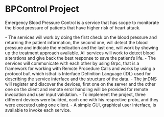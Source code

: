 # BPControl Project
<p>Emergency Blood Pressure Control is a service that has scope to monitorate the blood pressure of patients that have higher risk of heart attack. </p>
- The services will work by doing the first check on the blood pressure and returning the patient information, the second one, will detect the blood pressure and indicate the medication and the last one, will work by showing up the treatment approach available. All services will work to detect blood alterations and give back the best response to save the patient’s life. 
- The services will communicate with each other by using Grpc, that is a framework for working with Remote Procedure Calls and works by using a protocol buf, which isthat is Interface Definition Language (IDL) used for describing the service interface and the structure of the data.
- The jmDNS will register and discover the devices, first one on the server and the other one on the client and remote error handling will be provided for remote invocation and user input validation. 
- To implement the project, three different devices were builded, each one with his respective proto, and they were executed using one client. 
- A simple GUI, graphical user interface, is available to invoke each service. 

